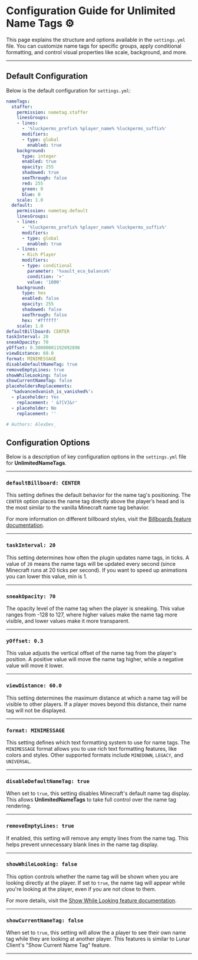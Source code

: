 # **Configuration Guide for Unlimited Name Tags** ⚙️

This page explains the structure and options available in the `settings.yml` file. You can customize name tags for specific groups, apply conditional formatting, and control visual properties like scale, background, and more.

---

## **Default Configuration**

Below is the default configuration for `settings.yml`:

```yaml
nameTags:
  staffer:
    permission: nametag.staffer
    linesGroups:
    - lines:
      - '%luckperms_prefix% %player_name% %luckperms_suffix%'
      modifiers:
      - type: global
        enabled: true
    background:
      type: integer
      enabled: true
      opacity: 255
      shadowed: true
      seeThrough: false
      red: 255
      green: 0
      blue: 0
    scale: 1.0
  default:
    permission: nametag.default
    linesGroups:
    - lines:
      - '%luckperms_prefix% %player_name% %luckperms_suffix%'
      modifiers:
      - type: global
        enabled: true
    - lines:
      - Rich Player
      modifiers:
      - type: conditional
        parameter: '%vault_eco_balance%'
        condition: '>'
        value: '1000'
    background:
      type: hex
      enabled: false
      opacity: 255
      shadowed: false
      seeThrough: false
      hex: '#ffffff'
    scale: 1.0
defaultBillboard: CENTER
taskInterval: 20
sneakOpacity: 70
yOffset: 0.30000001192092896
viewDistance: 60.0
format: MINIMESSAGE
disableDefaultNameTag: true
removeEmptyLines: true
showWhileLooking: false
showCurrentNameTag: false
placeholdersReplacements:
  '%advancedvanish_is_vanished%':
  - placeholder: Yes
    replacement: ' &7[V]&r'
  - placeholder: No
    replacement: ''

# Authors: AlexDev_

```

## Configuration Options

Below is a description of key configuration options in the `settings.yml` file for **UnlimitedNameTags**.

---

### `defaultBillboard: CENTER`
This setting defines the default behavior for the name tag's positioning. The `CENTER` option places the name tag directly above the player’s head and is the most similar to the vanilla Minecraft name tag behavior.

For more information on different billboard styles, visit the [Billboards feature documentation](Features/billboards.md).

---

### `taskInterval: 20`
This setting determines how often the plugin updates name tags, in ticks. A value of `20` means the name tags will be updated every second (since Minecraft runs at 20 ticks per second).
If you want to speed up animations you can lower this value, min is 1.

---

### `sneakOpacity: 70`
The opacity level of the name tag when the player is sneaking. This value ranges from -128 to 127, where higher values make the name tag more visible, and lower values make it more transparent.

---

### `yOffset: 0.3`
This value adjusts the vertical offset of the name tag from the player's position. A positive value will move the name tag higher, while a negative value will move it lower.

---

### `viewDistance: 60.0`
This setting determines the maximum distance at which a name tag will be visible to other players. If a player moves beyond this distance, their name tag will not be displayed.

---

### `format: MINIMESSAGE`
This setting defines which text formatting system to use for name tags. The `MINIMESSAGE` format allows you to use rich text formatting features, like colors and styles. Other supported formats include `MINEDOWN`, `LEGACY`, and `UNIVERSAL`.

---

### `disableDefaultNameTag: true`
When set to `true`, this setting disables Minecraft's default name tag display. This allows **UnlimitedNameTags** to take full control over the name tag rendering.

---

### `removeEmptyLines: true`
If enabled, this setting will remove any empty lines from the name tag. This helps prevent unnecessary blank lines in the name tag display.

---

### `showWhileLooking: false`
This option controls whether the name tag will be shown when you are looking directly at the player. If set to `true`, the name tag will appear while you're looking at the player, even if you are not close to them.

For more details, visit the [Show While Looking feature documentation](Features/show-while-looking.md).

---

### `showCurrentNameTag: false`
When set to `true`, this setting will allow the a player to see their own name tag while they are looking at another player. This features is similar to Lunar Client's "Show Current Name Tag" feature.

---


